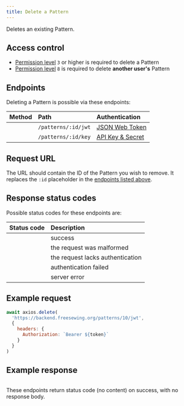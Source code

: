 ```yaml
---
title: Delete a Pattern
---
```


Deletes an existing Pattern.

## Access control

- [Permission level](/reference/backend/rbac) `3` or higher is required to delete a Pattern
- [Permission level](/reference/backend/rbac) `8` is required to delete **another user's** Pattern

## Endpoints

Deleting a Pattern is possible via these endpoints:

| Method    | Path | Authentication |
| --------: | :--- | :------------- |
| <Method delete /> | `/patterns/:id/jwt` | [JSON Web Token](/reference/backend/authentication#jwt-authentication) |
| <Method delete /> | `/patterns/:id/key` | [API Key & Secret](/reference/backend/authentication#key-authentication) |

## Request URL

The URL should contain the ID of the Pattern you wish to remove.
It replaces the `:id` placeholder in the [endpoints listed above](#endpoints).

## Response status codes

Possible status codes for these endpoints are:

| Status code | Description |
| ----------: | :---------- |
| <StatusCode status="204"/> | success |
| <StatusCode status="400"/> | the request was malformed |
| <StatusCode status="401"/> | the request lacks authentication |
| <StatusCode status="403"/> | authentication failed |
| <StatusCode status="500"/> | server error |

## Example request

```js
await axios.delete(
  'https://backend.freesewing.org/patterns/10/jwt',
  {
    headers: {
      Authorization: `Bearer ${token}`
    }
  }
)
```

## Example response

```204.json
```
<Note>
These endpoints return status code <StatusCode status="204"/> (no content) on
success, with no response body.
</Note>
